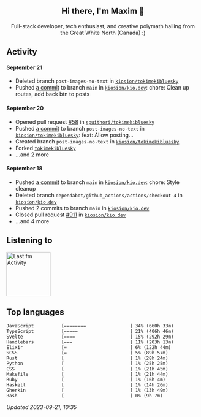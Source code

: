 <!-- deno-fmt-ignore-file -->
<div align="center">
  <h2>Hi there, I'm Maxim 👋</h2>
  <p>Full-stack developer, tech enthusiast, and creative polymath hailing from the Great White North (Canada) :)</p>
</div>


## Activity


#### September 21
* Deleted branch `post-images-no-text` in [`kiosion/tokimekibluesky`](https://github.com/kiosion/tokimekibluesky)
* Pushed [a commit](https://github.com/kiosion/kio.dev/commit/5435870f3178661dd2206c85145556a50c677c7d) to branch `main` in [`kiosion/kio.dev`](https://github.com/kiosion/kio.dev): chore: Clean up routes, add back btn to posts

#### September 20
* Opened pull request [#58](https://github.com/spuithori/tokimekibluesky/pull/58) in [`spuithori/tokimekibluesky`](https://github.com/spuithori/tokimekibluesky)
* Pushed [a commit](https://github.com/kiosion/tokimekibluesky/commit/c7a4947d25750e23b0b9a17c9e290eed38d10ac5) to branch `post-images-no-text` in [`kiosion/tokimekibluesky`](https://github.com/kiosion/tokimekibluesky): feat: Allow posting...
* Created branch `post-images-no-text` in [`kiosion/tokimekibluesky`](https://github.com/kiosion/tokimekibluesky)
* Forked [`tokimekibluesky`](https://github.com/kiosion/tokimekibluesky)
* ...and 2 more

#### September 18
* Pushed [a commit](https://github.com/kiosion/kio.dev/commit/64ab640dc6a274df67af3df5d9263ccd71559c28) to branch `main` in [`kiosion/kio.dev`](https://github.com/kiosion/kio.dev): chore: Style cleanup
* Deleted branch `dependabot/github_actions/actions/checkout-4` in [`kiosion/kio.dev`](https://github.com/kiosion/kio.dev)
* Pushed 2 commits to branch `main` in [`kiosion/kio.dev`](https://github.com/kiosion/kio.dev)
* Closed pull request [#911](https://github.com/kiosion/kio.dev/pull/911) in [`kiosion/kio.dev`](https://github.com/kiosion/kio.dev)
* ...and 4 more


## Listening to

<a href="https://github.com/kiosion/toru"><picture>
  <source media="(prefers-color-scheme: dark)" srcset="https://toru.kio.dev/api/v1/kiosion?blur&border_width=0&border_radius=38&theme=nord">
  <source media="(prefers-color-scheme: light)" srcset="https://toru.kio.dev/api/v1/kiosion?blur&border_width=0&border_radius=38&theme=light">
  <img alt="Last.fm Activity" src="https://toru.kio.dev/api/v1/kiosion?blur&border_width=0&border_radius=38" height="115" />
</picture></a>


## Top languages

```
JavaScript          [========                ] 34% (660h 33m)
TypeScript          [=====                   ] 21% (406h 46m)
Svelte              [====                    ] 15% (292h 29m)
Handlebars          [===                     ] 11% (203h 13m)
Elixir              [=                       ] 6% (122h 44m)
SCSS                [=                       ] 5% (89h 57m)
Rust                [                        ] 1% (28h 24m)
Python              [                        ] 1% (25h 25m)
CSS                 [                        ] 1% (21h 45m)
Makefile            [                        ] 1% (21h 44m)
Ruby                [                        ] 1% (16h 4m)
Haskell             [                        ] 1% (14h 26m)
Gherkin             [                        ] 1% (13h 49m)
Bash                [                        ] 0% (9h 7m)
```

_Updated 2023-09-21, 10:35_
